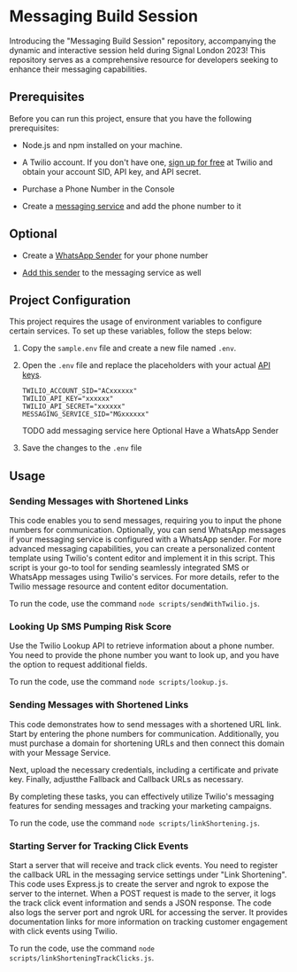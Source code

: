 # Messaging Build Session

Introducing the "Messaging Build Session" repository, accompanying the dynamic and interactive session held during Signal London 2023! This repository serves as a comprehensive resource for developers seeking to enhance their messaging capabilities.

## Prerequisites

Before you can run this project, ensure that you have the following prerequisites:

- Node.js and npm installed on your machine.

- A Twilio account. If you don't have one, [sign up for free](https://www.twilio.com/try-twilio?utm_campaign=EVENT_SIGNAL_2023_OCT_13_SIGNAL_London_EMEA&utm_source=twilio&utm_medium=conference&utm_content=signallondon2023&utm_term=devevangel) at Twilio and obtain your account SID, API key, and API secret.

- Purchase a Phone Number in the Console

- Create a [messaging service](https://www.twilio.com/docs/messaging/services#create-a-messaging-service) and add the phone number to it

## Optional

- Create a [WhatsApp Sender](https://www.twilio.com/docs/whatsapp/self-sign-up) for your phone number

- [Add this sender](https://www.twilio.com/docs/messaging/services#using-whatsapp-with-messaging-services) to the messaging service as well

## Project Configuration

This project requires the usage of environment variables to configure certain services. To set up these variables, follow the steps below:

1. Copy the `sample.env` file and create a new file named `.env`.

2. Open the `.env` file and replace the placeholders with your actual [API keys](https://www.twilio.com/docs/glossary/what-is-an-api-key).

   ```
   TWILIO_ACCOUNT_SID="ACxxxxxx"
   TWILIO_API_KEY="xxxxxx"
   TWILIO_API_SECRET="xxxxxx"
   MESSAGING_SERVICE_SID="MGxxxxxx"
   ```

   TODO add messaging service here
   Optional Have a WhatsApp Sender

3. Save the changes to the `.env` file

## Usage

### Sending Messages with Shortened Links

This code enables you to send messages, requiring you to input the phone numbers for communication. Optionally, you can send WhatsApp messages if your messaging service is configured with a WhatsApp sender. For more advanced messaging capabilities, you can create a personalized content template using Twilio's content editor and implement it in this script. This script is your go-to tool for sending seamlessly integrated SMS or WhatsApp messages using Twilio's services. For more details, refer to the Twilio message resource and content editor documentation.

To run the code, use the command `node scripts/sendWithTwilio.js`.

### Looking Up SMS Pumping Risk Score

Use the Twilio Lookup API to retrieve information about a phone number. You need to provide the phone number you want to look up, and you have the option to request additional fields.

To run the code, use the command `node scripts/lookup.js`.

### Sending Messages with Shortened Links

This code demonstrates how to send messages with a shortened URL link. Start by entering the phone numbers for communication. Additionally, you must purchase a domain for shortening URLs and then connect this domain with your Message Service.

Next, upload the necessary credentials, including a certificate and private key. Finally, adjustthe Fallback and Callback URLs as necessary.

By completing these tasks, you can effectively utilize Twilio's messaging features for sending messages and tracking your marketing campaigns.

To run the code, use the command `node scripts/linkShortening.js`.

### Starting Server for Tracking Click Events

Start a server that will receive and track click events. You need to register the callback URL in the messaging service settings under "Link Shortening". This code uses Express.js to create the server and ngrok to expose the server to the internet. When a POST request is made to the server, it logs the track click event information and sends a JSON response. The code also logs the server port and ngrok URL for accessing the server. It provides documentation links for more information on tracking customer engagement with click events using Twilio.

To run the code, use the command `node scripts/linkShorteningTrackClicks.js`.